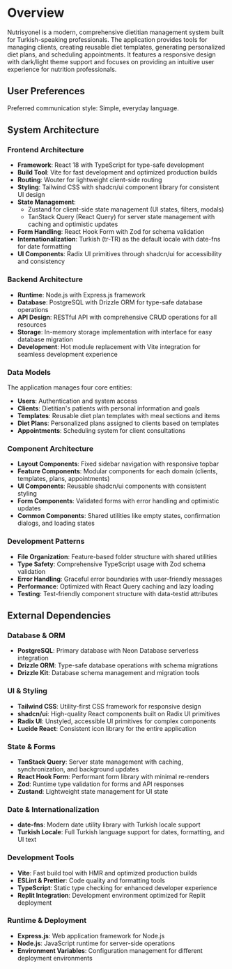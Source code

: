 # Overview

Nutrisyonel is a modern, comprehensive dietitian management system built for Turkish-speaking professionals. The application provides tools for managing clients, creating reusable diet templates, generating personalized diet plans, and scheduling appointments. It features a responsive design with dark/light theme support and focuses on providing an intuitive user experience for nutrition professionals.

## User Preferences

Preferred communication style: Simple, everyday language.

## System Architecture

### Frontend Architecture
- **Framework**: React 18 with TypeScript for type-safe development
- **Build Tool**: Vite for fast development and optimized production builds
- **Routing**: Wouter for lightweight client-side routing
- **Styling**: Tailwind CSS with shadcn/ui component library for consistent UI design
- **State Management**: 
  - Zustand for client-side state management (UI states, filters, modals)
  - TanStack Query (React Query) for server state management with caching and optimistic updates
- **Form Handling**: React Hook Form with Zod for schema validation
- **Internationalization**: Turkish (tr-TR) as the default locale with date-fns for date formatting
- **UI Components**: Radix UI primitives through shadcn/ui for accessibility and consistency

### Backend Architecture
- **Runtime**: Node.js with Express.js framework
- **Database**: PostgreSQL with Drizzle ORM for type-safe database operations
- **API Design**: RESTful API with comprehensive CRUD operations for all resources
- **Storage**: In-memory storage implementation with interface for easy database migration
- **Development**: Hot module replacement with Vite integration for seamless development experience

### Data Models
The application manages four core entities:
- **Users**: Authentication and system access
- **Clients**: Dietitian's patients with personal information and goals
- **Templates**: Reusable diet plan templates with meal sections and items
- **Diet Plans**: Personalized plans assigned to clients based on templates
- **Appointments**: Scheduling system for client consultations

### Component Architecture
- **Layout Components**: Fixed sidebar navigation with responsive topbar
- **Feature Components**: Modular components for each domain (clients, templates, plans, appointments)
- **UI Components**: Reusable shadcn/ui components with consistent styling
- **Form Components**: Validated forms with error handling and optimistic updates
- **Common Components**: Shared utilities like empty states, confirmation dialogs, and loading states

### Development Patterns
- **File Organization**: Feature-based folder structure with shared utilities
- **Type Safety**: Comprehensive TypeScript usage with Zod schema validation
- **Error Handling**: Graceful error boundaries with user-friendly messages
- **Performance**: Optimized with React Query caching and lazy loading
- **Testing**: Test-friendly component structure with data-testid attributes

## External Dependencies

### Database & ORM
- **PostgreSQL**: Primary database with Neon Database serverless integration
- **Drizzle ORM**: Type-safe database operations with schema migrations
- **Drizzle Kit**: Database schema management and migration tools

### UI & Styling
- **Tailwind CSS**: Utility-first CSS framework for responsive design
- **shadcn/ui**: High-quality React components built on Radix UI primitives
- **Radix UI**: Unstyled, accessible UI primitives for complex components
- **Lucide React**: Consistent icon library for the entire application

### State & Forms
- **TanStack Query**: Server state management with caching, synchronization, and background updates
- **React Hook Form**: Performant form library with minimal re-renders
- **Zod**: Runtime type validation for forms and API responses
- **Zustand**: Lightweight state management for UI state

### Date & Internationalization
- **date-fns**: Modern date utility library with Turkish locale support
- **Turkish Locale**: Full Turkish language support for dates, formatting, and UI text

### Development Tools
- **Vite**: Fast build tool with HMR and optimized production builds
- **ESLint & Prettier**: Code quality and formatting tools
- **TypeScript**: Static type checking for enhanced developer experience
- **Replit Integration**: Development environment optimized for Replit deployment

### Runtime & Deployment
- **Express.js**: Web application framework for Node.js
- **Node.js**: JavaScript runtime for server-side operations
- **Environment Variables**: Configuration management for different deployment environments